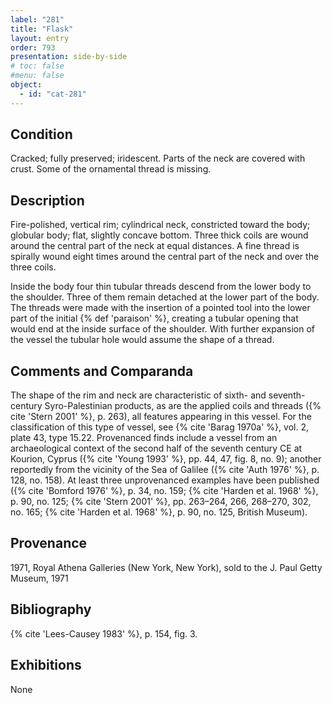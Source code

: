 ```yaml
---
label: "281"
title: "Flask"
layout: entry
order: 793
presentation: side-by-side
# toc: false
#menu: false 
object:
  - id: "cat-281"
---
```


## Condition

Cracked; fully preserved; iridescent. Parts of the neck are covered with crust. Some of the ornamental thread is missing.

## Description

Fire-polished, vertical rim; cylindrical neck, constricted toward the body; globular body; flat, slightly concave bottom. Three thick coils are wound around the central part of the neck at equal distances. A fine thread is spirally wound eight times around the central part of the neck and over the three coils.

Inside the body four thin tubular threads descend from the lower body to the shoulder. Three of them remain detached at the lower part of the body. The threads were made with the insertion of a pointed tool into the lower part of the initial {% def 'paraison' %}, creating a tubular opening that would end at the inside surface of the shoulder. With further expansion of the vessel the tubular hole would assume the shape of a thread.

## Comments and Comparanda

The shape of the rim and neck are characteristic of sixth- and seventh-century Syro-Palestinian products, as are the applied coils and threads ({% cite 'Stern 2001' %}, p. 263), all features appearing in this vessel. For the classification of this type of vessel, see {% cite 'Barag 1970a' %}, vol. 2, plate 43, type 15.22. Provenanced finds include a vessel from an archaeological context of the second half of the seventh century CE at Kourion, Cyprus ({% cite 'Young 1993' %}, pp. 44, 47, fig. 8, no. 9); another reportedly from the vicinity of the Sea of Galilee ({% cite 'Auth 1976' %}, p. 128, no. 158). At least three unprovenanced examples have been published ({% cite 'Bomford 1976' %}, p. 34, no. 159; {% cite 'Harden et al. 1968' %}, p. 90, no. 125; {% cite 'Stern 2001' %}, pp. 263–264, 266, 268–270, 302, no. 165; {% cite 'Harden et al. 1968' %}, p. 90, no. 125, British Museum).

## Provenance

1971, Royal Athena Galleries (New York, New York), sold to the J. Paul Getty Museum, 1971

## Bibliography

{% cite 'Lees-Causey 1983' %}, p. 154, fig. 3.

## Exhibitions

None